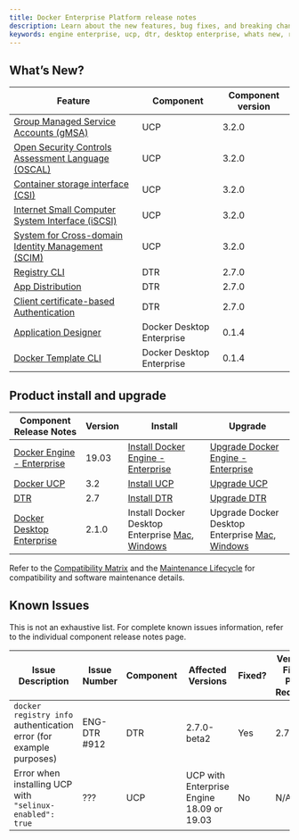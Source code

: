 ```yaml
---
title: Docker Enterprise Platform release notes
description: Learn about the new features, bug fixes, and breaking changes for Docker Enterprise Platform.
keywords: engine enterprise, ucp, dtr, desktop enterprise, whats new, release notes
---
```


## What’s New?

| Feature | Component | Component version |
|---------|-----------|-------------------|
| [Group Managed Service Accounts (gMSA)](#) | UCP | 3.2.0 |
| [Open Security Controls Assessment Language (OSCAL)](#) | UCP | 3.2.0 |
| [Container storage interface (CSI)](#) | UCP | 3.2.0 |
| [Internet Small Computer System Interface (iSCSI)](#) | UCP | 3.2.0 |
| [System for Cross-domain Identity Management (SCIM)](#) | UCP | 3.2.0 |
| [Registry CLI](#) | DTR | 2.7.0 |
| [App Distribution](#) | DTR | 2.7.0 |
| [Client certificate-based Authentication](#) | DTR | 2.7.0 |
| [Application Designer](/ee/desktop/app-designer/) | Docker Desktop Enterprise | 0.1.4 |
| [Docker Template CLI](/app-template/working-with-template/) | Docker Desktop Enterprise | 0.1.4 |


## Product install and upgrade

| Component Release Notes | Version | Install | Upgrade |
|---------|-----------|-------------------|-------------- |
| [Docker Engine - Enterprise](/engine/release-notes/) | 19.03 | [Install Docker Engine - Enterprise](/ee/supported-platforms/) | [Upgrade Docker Engine - Enterprise](/ee/upgrade/) |
| [Docker UCP](/ee/ucp/release-notes/) | 3.2 | [Install UCP](/ee/ucp/admin/install/) | [Upgrade UCP](/ee/ucp/admin/install/upgrade/) |
| [DTR](/ee/dtr/release-notes/) | 2.7 | [Install DTR](/ee/dtr/admin/install/) | [Upgrade DTR](/ee/dtr/admin/upgrade/) |
| [Docker Desktop Enterprise](/ee/desktop/release-notes/) | 2.1.0 |Install Docker Desktop Enterprise [Mac](/ee/desktop/admin/install/mac/), [Windows](/ee/desktop/admin/install/windows/) | Upgrade Docker Desktop Enterprise  [Mac](/ee/desktop/admin/install/mac/), [Windows](/ee/desktop/admin/install/windows/) |

Refer to the [Compatibility Matrix](https://success.docker.com/article/compatibility-matrix) and the [Maintenance Lifecycle](https://success.docker.com/article/maintenance-lifecycle) for compatibility and software maintenance details.
  

## Known Issues

This is not an exhaustive list. For complete known issues information, refer to the individual component release notes page.
<table>
   <colgroup>
      <col width="20%" />
      <col width="18%" />
      <col width="10%" />
      <col width="20%" />
      <col width="10%" />
      <col width="22%" />
   </colgroup>
   <thead class="night">
    <tr>
       <th>Issue Description</th>
       <th markdown="span">Issue Number</th>
       <th>Component</th>
       <th markdown="span">Affected Versions</th>
       <th>Fixed?</th>
       <th markdown="span">Version Fix - Pull Request</th>
    </tr>
   </thead>
   <tbody>
	<tr>
	 <td><code>docker registry info</code> authentication error (for example purposes)</td>
	 <td>ENG-DTR #912</td>
	 <td>DTR</td>
	 <td>2.7.0-beta2</td>
	 <td>Yes</td>
	 <td>2.7.0</td>
	</tr>
	   <tr>
	 <td>Error when installing UCP with <code>"selinux-enabled": true</code></td>
	 <td>???</td>
	 <td>UCP</td>
	 <td>UCP with Enterprise Engine 18.09 or 19.03</td>
	 <td>No</td>
	 <td>N/A</td>
	</tr>
   </tbody>
</table>
 
 

